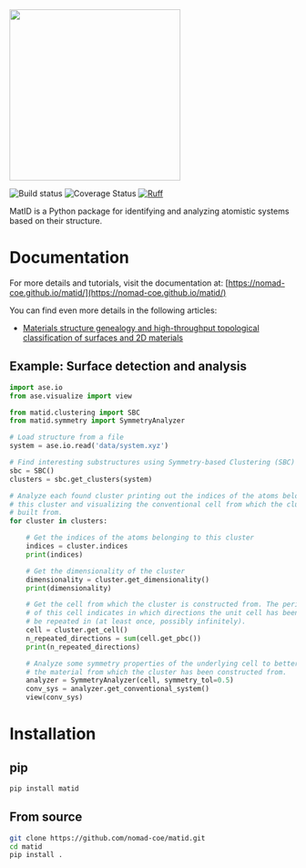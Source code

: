 <img src="https://raw.githubusercontent.com/nomad-coe/matid/main/docs/static/img/logo.png" width="300">

![Build status](https://github.com/nomad-coe/matid/actions/workflows/test.yml/badge.svg)
![Coverage Status](https://img.shields.io/badge/dynamic/json?url=https%3A%2F%2Fraw.githubusercontent.com%2Fnomad-coe%2Fmatid%2Fmain%2Freports%2Fcoverage%2Fcoverage.json&query=%24.totals.percent_covered_display)
[![Ruff](https://img.shields.io/endpoint?url=https://raw.githubusercontent.com/astral-sh/ruff/main/assets/badge/v2.json)](https://github.com/astral-sh/ruff)

MatID is a Python package for identifying and analyzing atomistic systems based
on their structure.

# Documentation
For more details and tutorials, visit the documentation at:
[https://nomad-coe.github.io/matid/](https://nomad-coe.github.io/matid/)

You can find even more details in the following articles:

- [Materials structure genealogy and high-throughput topological classification of surfaces and 2D materials](<https://doi.org/10.1038/s41524-018-0107-6>)

## Example: Surface detection and analysis

```python
import ase.io
from ase.visualize import view

from matid.clustering import SBC
from matid.symmetry import SymmetryAnalyzer

# Load structure from a file
system = ase.io.read('data/system.xyz')

# Find interesting substructures using Symmetry-based Clustering (SBC)
sbc = SBC()
clusters = sbc.get_clusters(system)

# Analyze each found cluster printing out the indices of the atoms belonging to
# this cluster and visualizing the conventional cell from which the cluster was
# built from.
for cluster in clusters:

    # Get the indices of the atoms belonging to this cluster
    indices = cluster.indices
    print(indices)

    # Get the dimensionality of the cluster
    dimensionality = cluster.get_dimensionality()
    print(dimensionality)

    # Get the cell from which the cluster is constructed from. The periodicity
    # of this cell indicates in which directions the unit cell has been found to
    # be repeated in (at least once, possibly infinitely).
    cell = cluster.get_cell()
    n_repeated_directions = sum(cell.get_pbc())
    print(n_repeated_directions)

    # Analyze some symmetry properties of the underlying cell to better identify
    # the material from which the cluster has been constructed from.
    analyzer = SymmetryAnalyzer(cell, symmetry_tol=0.5)
    conv_sys = analyzer.get_conventional_system()
    view(conv_sys)
```

# Installation

## pip
```sh
pip install matid
```

## From source
```sh
git clone https://github.com/nomad-coe/matid.git
cd matid
pip install .
```

